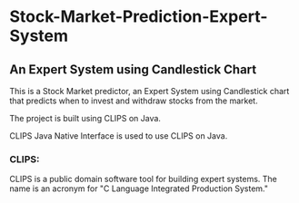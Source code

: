 # Stock-Market-Prediction-Expert-System

## An Expert System using Candlestick Chart 

This is a Stock Market predictor, an Expert System using Candlestick chart that predicts when to invest and withdraw stocks from the market.

The project is built using CLIPS on Java.

CLIPS Java Native Interface is used to use CLIPS on Java.

### CLIPS:
CLIPS is a public domain software tool for building expert systems. 
The name is an acronym for "C Language Integrated Production System."
